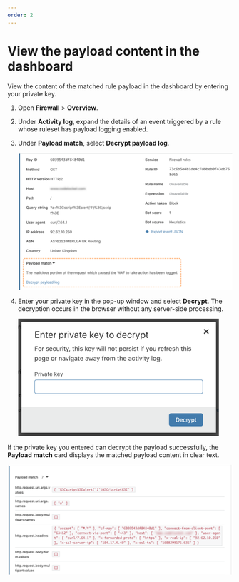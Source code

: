 ```yaml
---
order: 2
---
```


# View the payload content in the dashboard

View the content of the matched rule payload in the dashboard by entering your private key.

1. Open **Firewall** > **Overview**.

1. Under **Activity log**, expand the details of an event triggered by a rule whose ruleset has payload logging enabled.

1. Under **Payload match**, select **Decrypt payload log**.

    ![Firewall event with payload match available](../../images/transform-rules/payload-logging-example.png)

1. Enter your private key in the pop-up window and select **Decrypt**. The decryption occurs in the browser without any server-side processing.

    ![Enter private key to decrypt payload](../../images/transform-rules/payload-decrypt-popup.png)

If the private key you entered can decrypt the payload successfully, the **Payload match** card displays the matched payload content in clear text.

![View the decrypted payload in the dashboard](../../images/transform-rules/payload-decrypted.png)
